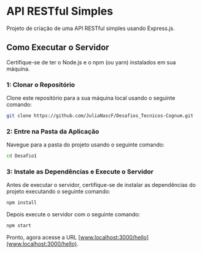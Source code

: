 # API RESTful Simples

Projeto de criação de uma API RESTful simples usando Express.js.

## Como Executar o Servidor

Certifique-se de ter o Node.js e o npm (ou yarn) instalados em sua máquina.

### 1: Clonar o Repositório

Clone este repositório para a sua máquina local usando o seguinte comando:

```bash
git clone https://github.com/JuliaNascF/Desafios_Tecnicos-Cognum.git
```

### 2: Entre na Pasta da Aplicação

Navegue para a pasta do projeto usando o seguinte comando:

```bash
cd Desafio1
```

### 3: Instale as  Dependências e Execute o Servidor

Antes de executar o servidor, certifique-se de instalar as dependências do projeto executando o seguinte comando:

```bash
npm install
```
Depois execute o servidor com o seguinte comando: 

```bash
npm start
```

Pronto, agora acesse a URL [www.localhost:3000/hello](www.localhost:3000/hello).
